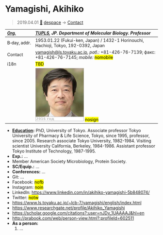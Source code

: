 # Yamagishi, Akihiko
> 2019.04.01 [🚀](../index/index.md) [despace](index.md) → [Contact](contact.md)

|*[Org.](contact.md)*|*[TUPLS](zz_tupls.md), JP. Department of Molecular Biology. Professor*|
|:--|:--|
|B‑day, addr.|1953.01.22 (Fukui-ken, Japan) / 1432-1 Horinouchi, Hachioji, Tokyo, 192-0392, Japan|
|Contact|<yamagish@ls.toyaku.ac.jp>, *раб.:* +81-426-76-7139; факс: +81-426-76-7145; *mobile:* <mark>nomobile</mark>|
|i18n|<mark>TBD</mark>|
| |[![](f/contact/y/yamagishi1_photo_thumb.jpg)](f/contact/y/yamagishi1_photo.jpg) <mark>nosign</mark>|

   - **[Education](edu.md):** PhD, University of Tokyo. Associate professor Tokyo University of Pharmacy & Life Science, Tokyo, since 1995, professor, since 2005. Research associate Tokyo University, 1982-1984. Visiting scientist University California, Berkeley, 1984-1986. Assistant professor Tokyo Institute of Technology, 1987-1995.
   - **Exp.:** …
   - Member American Society Microbiology, Protein Society.
   - **SC/Equip.:** …
   - **Conferences:** …
   - Git: …
   - Facebook: <mark>nofb</mark>
   - Instagram: <mark>noin</mark>
   - LinkedIn: <https://www.linkedin.com/in/akihiko-yamagishi-5b848074/>
   - Twitter: <mark>notw</mark>
   - <https://www.ls.toyaku.ac.jp/~lcb-7/yamagishi/english/index.html>
   - <https://www.researchgate.net/profile/Akihiko_Yamagishi>
   - <https://scholar.google.com/citations?:user=nJDv_1UAAAAJ&hl=en>
   - <http://prabook.com/web/person-view.html?:profileId=602511>
   - **As a person:**
      1. …
